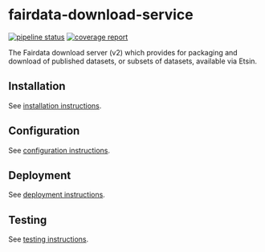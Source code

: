 # fairdata-download-service

[![pipeline status](https://gitlab.ci.csc.fi/fairdata/fairdata-download-service/badges/test/pipeline.svg)](https://gitlab.ci.csc.fi/fairdata/fairdata-download-service/-/commits/test)
[![coverage report](https://gitlab.ci.csc.fi/fairdata/fairdata-download-service/badges/test/coverage.svg)](https://gitlab.ci.csc.fi/fairdata/fairdata-download-service/-/commits/test)

The Fairdata download server (v2) which provides for packaging and download of
published datasets, or subsets of datasets, available via Etsin.

## Installation

See [installation instructions](/docs/installation.md).

## Configuration

See [configuration instructions](/docs/configuration.md).

## Deployment

See [deployment instructions](/docs/deployment.md).

## Testing

See [testing instructions](/docs/testing.md).

